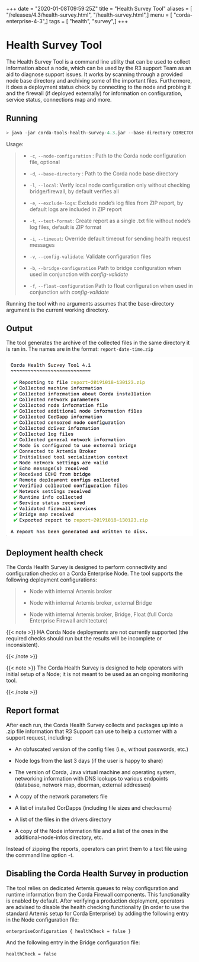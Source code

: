 +++
date = "2020-01-08T09:59:25Z"
title = "Health Survey Tool"
aliases = [ "/releases/4.3/health-survey.html", "/health-survey.html",]
menu = [ "corda-enterprise-4-3",]
tags = [ "health", "survey",]
+++



# Health Survey Tool

The Health Survey Tool is a command line utility that can be used to collect information about a node,
            which can be used by the R3 support Team as an aid to diagnose support issues. It works by scanning through a provided
            node base directory and archiving some of the important files. Furthermore, it does a deployment status check by connecting to the node and probing
            it and the firewall (if deployed externally) for information on configuration, service status, connections map and more.


## Running

```kotlin
> java -jar corda-tools-health-survey-4.3.jar --base-directory DIRECTORY [--node-configuration DIRECTORY]
```
Usage:

> 
> 
> * `-c`, `--node-configuration` <arg>:   Path to the Corda node configuration file, optional
> 
> 
> * `-d`, `--base-directory` <arg>:       Path to the Corda node base directory
> 
> 
> * `-l`, `--local`:                      Verify local node configuration only without checking bridge/firewall, by default verifies all
> 
> 
> * `-e`, `--exclude-logs`:               Exclude node’s log files from ZIP report, by default logs are included in ZIP report
> 
> 
> * `-t`, `--text-format`:                Create report as a single .txt file without node’s log files, default is ZIP format
> 
> 
> * `-i`, `--timeout`:                    Override default timeout for sending health request messages
> 
> 
> * `-v`, `--config-validate`:            Validate configuration files
> 
> 
> * `-b`, `--bridge-configuration`        Path to bridge configuration when used in conjunction with *config-validate*
> 
> 
> * `-f`, `--float-configuration`         Path to float configuration when used in conjunction with *config-validate*
> 
> 
Running the tool with no arguments assumes that the base-directory argument is the current working directory.


## Output

The tool generates the archive of the collected files in the same directory it is ran in. The names are in the format: `report-date-time.zip`

![health survey photo](resources/health-survey/health-survey-photo.png "health survey photo")
## Deployment health check

The Corda Health Survey is designed to perform connectivity and configuration checks on a Corda Enterprise Node. The tool supports the following deployment configurations:

> 
> 
> * Node with internal Artemis broker
> 
> 
> * Node with internal Artemis broker, external Bridge
> 
> 
> * Node with internal Artemis broker, Bridge, Float (full Corda Enterprise Firewall architecture)
> 
> 

{{< note >}}
HA Corda Node deployments are not currently supported (the required checks should run but the results will be incomplete or inconsistent).

{{< /note >}}

{{< note >}}
The Corda Health Survey is designed to help operators with initial setup of a Node; it is not meant to be used as an ongoing monitoring tool.

{{< /note >}}

## Report format

After each run, the Corda Health Survey collects and packages up into a .zip file information that R3 Support can use to help a customer with a support request, including:


* An obfuscated version of the config files (i.e., without passwords, etc.)


* Node logs from the last 3 days (if the user is happy to share)


* The version of Corda, Java virtual machine and operating system, networking information with DNS lookups to various endpoints (database, network map, doorman, external addresses)


* A copy of the network parameters file


* A list of installed CorDapps (including file sizes and checksums)


* A list of the files in the drivers directory


* A copy of the Node information file and a list of the ones in the additional-node-infos directory, etc.


Instead of zipping the reports, operators can print them to a text file using the command line option -t.


## Disabling the Corda Health Survey in production

The tool relies on dedicated Artemis queues to relay configuration and runtime information from the Corda Firewall components. This functionality is enabled by default.
                After verifying a production deployment, operators are advised to disable the health checking functionality (in order to use the standard Artemis setup for Corda Enterprise) by adding the following entry in the Node configuration file:

```none
enterpriseConfiguration { healthCheck = false }
```
And the following entry in the Bridge configuration file:

```none
healthCheck = false
```

